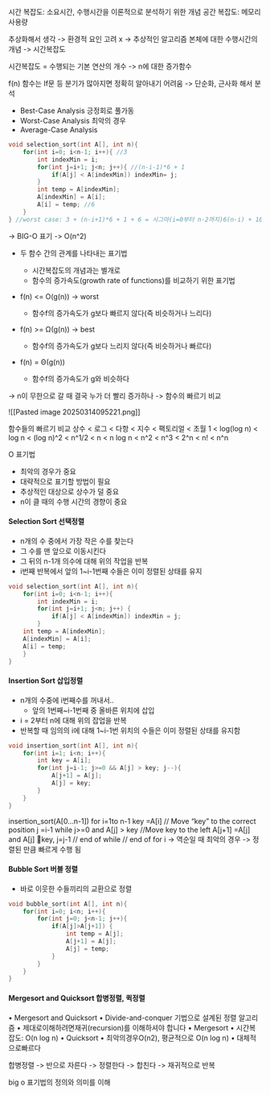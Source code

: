
시간 복잡도: 소요시간, 수행시간을 이론적으로 분석하기 위한 개념
공간 복잡도: 메모리 사용량

추상화해서 생각 -> 환경적 요인 고려 x -> 추상적인 알고리즘 본체에 대한 수행시간의 개념 -> 시간복잡도

시간복잡도 = 수행되는 기본 연산의 개수 -> n에 대한 증가함수

f(n) 함수는 If문 등 분기가 많아지면 정확히 알아내기 어려움
-> 단순화, 근사화 해서 분석
- Best-Case Analysis 긍정회로 풀가동
- Worst-Case Analysis 최악의 경우
- Average-Case Analysis

```c
void selection_sort(int A[], int n){
	for(int i=0; i<n-1; i++){ //3
		int indexMin = i;
		for(int j=i+1; j<n; j++){ //(n-i-1)*6 + 1
			if(A[j] < A[indexMin]) indexMin= j;
		}
		int temp = A[indexMin];
		A[indexMin] = A[i];
		A[i] = temp; //6
	}
} //worst case: 3 + (n-i+1)*6 + 1 + 6 = 시그마(i=0부터 n-2까지)6(n-i) + 16 = 16(n-1) + 3n(n+1) -6
```
-> BIG-O 표기 -> O(n^2)
- 두 함수 간의 관계를 나타내는 표기법 
	- 시간복잡도의 개념과는 별개로 
	- 함수의 증가속도(growth rate of functions)를 비교하기 위한 표기법

- f(n) <= O(g(n)) -> worst
	- 함수f의 증가속도가 g보다 빠르지 않다(즉 비슷하거나 느리다) 
- f(n) >= Ω(g(n)) -> best
	- 함수f의 증가속도가 g보다 느리지 않다(즉 비슷하거나 빠르다) 
- f(n) = Θ(g(n)) 
	- 함수f의 증가속도가 g와 비슷하다

-> n이 무한으로 갈 때 결국 누가 더 빨리 증가하나 -> 함수의 빠르기 비교

![[Pasted image 20250314095221.png]]

함수들의 빠르기 비교
상수 < 로그 < 다항 < 지수 < 팩토리얼 < 초월
1 < log(log n) < log n < (log n)^2 < n^1/2 < n < n log n < n^2 < n^3 < 2^n < n! < n^n

O 표기법
- 최악의 경우가 중요
- 대략적으로 표기할 방법이 필요
- 추상적인 대상으로 상수가 덜 중요
- n이 클 때의 수행 시간의 경향이 중요

#### Selection Sort 선택정렬
- n개의 수 중에서 가장 작은 수를 찾는다 
- 그 수를 맨 앞으로 이동시킨다 
- 그 뒤의 n-1개 의수에 대해 위의 작업을 반복
- i번째 반복에서 앞의 1~i-1번째 수들은 이미 정렬된 상태를 유지

```c
void selection_sort(int A[], int n){ 
	for(int i=0; i<n-1; i++){
		int indexMin = i;
		for(int j=i+1; j<n; j++) {
			if(A[j] < A[indexMin]) indexMin = j;
		}
	int temp = A[indexMin];
	A[indexMin] = A[i]; 
	A[i] = temp;
	}
}
```
#### Insertion Sort 삽입정렬
- n개의 수중에 i번째수를 꺼내서.. 
	- 앞의 1번째~i-1번째 중 올바른 위치에 삽입 
- i = 2부터 n에 대해 위의 잡업을 반복 
- 반복할 때 임의의 i에 대해 1~i-1번 위치의 수들은 이미 정렬된 상태를 유지함
```c
void insertion_sort(int A[], int n){
	for(int i=1; i<n; i++){
		int key = A[i];
		for(int j=i-1; j>=0 && A[j] > key; j--){
			A[j+1] = A[j]; 
			A[j] = key;
		}
	}
}
```
insertion_sort(A[0…n-1]) 
	for i=1to n-1 
		key =A[i] 
		// Move “key” to the correct position 
		j =i-1 
		while j>=0 and A[j] > key 
			//Move key to the left 
			A[j+1] =A[j] and A[j] key, j=j-1
		// end of while 
	// end of for i
-> 역순일 때 최악의 경우
-> 정렬된 만큼 빠르게 수행 됨

#### Bubble Sort 버블 정렬
- 바로 이웃한 수들끼리의 교환으로 정렬
```c
void bubble_sort(int A[], int n){ 
	for(int i=0; i<n; i++){
		for(int j=0; j<n-1; j++){
			if(A[j]>A[j+1]) { 
				int temp = A[j]; 
				A[j+1] = A[j]; 
				A[j] = temp; 
			} 
		}
	}
}
```

#### Mergesort and Quicksort 합병정렬, 퀵정렬
• Mergesort and Quicksort 
	• Divide-and-conquer 기법으로 설계된 정렬 알고리즘 
	• 제대로이해하려면재귀(recursion)를 이해하셔야 합니다 
• Mergesort 
	• 시간복잡도: O(n log n) 
• Quicksort 
	• 최악의경우O(n2), 평균적으로 O(n log n) 
	• 대체적으로빠르다

합병정렬 -> 반으로 자른다 -> 정렬한다 -> 합친다 -> 재귀적으로 반복



big o 표기법의 정의와 의미를 이해